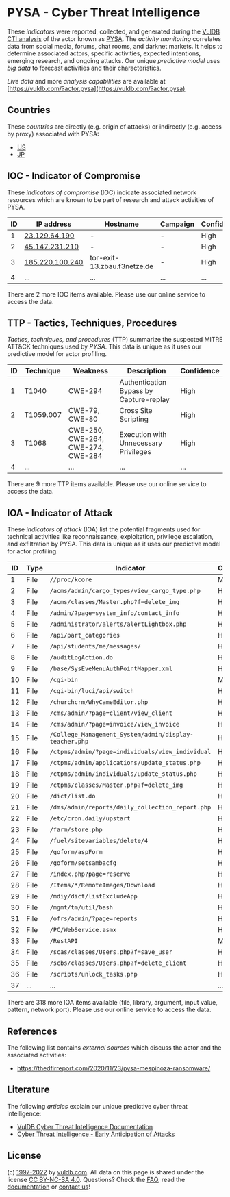 # PYSA - Cyber Threat Intelligence

These _indicators_ were reported, collected, and generated during the [VulDB CTI analysis](https://vuldb.com/?kb.cti) of the actor known as [PYSA](https://vuldb.com/?actor.pysa). The _activity monitoring_ correlates data from social media, forums, chat rooms, and darknet markets. It helps to determine associated actors, specific activities, expected intentions, emerging research, and ongoing attacks. Our unique _predictive model_ uses _big data_ to forecast activities and their characteristics.

_Live data_ and more _analysis capabilities_ are available at [https://vuldb.com/?actor.pysa](https://vuldb.com/?actor.pysa)

## Countries

These _countries_ are directly (e.g. origin of attacks) or indirectly (e.g. access by proxy) associated with PYSA:

* [US](https://vuldb.com/?country.us)
* [JP](https://vuldb.com/?country.jp)

## IOC - Indicator of Compromise

These _indicators of compromise_ (IOC) indicate associated network resources which are known to be part of research and attack activities of PYSA.

ID | IP address | Hostname | Campaign | Confidence
-- | ---------- | -------- | -------- | ----------
1 | [23.129.64.190](https://vuldb.com/?ip.23.129.64.190) | - | - | High
2 | [45.147.231.210](https://vuldb.com/?ip.45.147.231.210) | - | - | High
3 | [185.220.100.240](https://vuldb.com/?ip.185.220.100.240) | tor-exit-13.zbau.f3netze.de | - | High
4 | ... | ... | ... | ...

There are 2 more IOC items available. Please use our online service to access the data.

## TTP - Tactics, Techniques, Procedures

_Tactics, techniques, and procedures_ (TTP) summarize the suspected MITRE ATT&CK techniques used by _PYSA_. This data is unique as it uses our predictive model for actor profiling.

ID | Technique | Weakness | Description | Confidence
-- | --------- | -------- | ----------- | ----------
1 | T1040 | CWE-294 | Authentication Bypass by Capture-replay | High
2 | T1059.007 | CWE-79, CWE-80 | Cross Site Scripting | High
3 | T1068 | CWE-250, CWE-264, CWE-274, CWE-284 | Execution with Unnecessary Privileges | High
4 | ... | ... | ... | ...

There are 9 more TTP items available. Please use our online service to access the data.

## IOA - Indicator of Attack

These _indicators of attack_ (IOA) list the potential fragments used for technical activities like reconnaissance, exploitation, privilege escalation, and exfiltration by PYSA. This data is unique as it uses our predictive model for actor profiling.

ID | Type | Indicator | Confidence
-- | ---- | --------- | ----------
1 | File | `//proc/kcore` | Medium
2 | File | `/acms/admin/cargo_types/view_cargo_type.php` | High
3 | File | `/acms/classes/Master.php?f=delete_img` | High
4 | File | `/admin/?page=system_info/contact_info` | High
5 | File | `/administrator/alerts/alertLightbox.php` | High
6 | File | `/api/part_categories` | High
7 | File | `/api/students/me/messages/` | High
8 | File | `/auditLogAction.do` | High
9 | File | `/base/SysEveMenuAuthPointMapper.xml` | High
10 | File | `/cgi-bin` | Medium
11 | File | `/cgi-bin/luci/api/switch` | High
12 | File | `/churchcrm/WhyCameEditor.php` | High
13 | File | `/cms/admin/?page=client/view_client` | High
14 | File | `/cms/admin/?page=invoice/view_invoice` | High
15 | File | `/College_Management_System/admin/display-teacher.php` | High
16 | File | `/ctpms/admin/?page=individuals/view_individual` | High
17 | File | `/ctpms/admin/applications/update_status.php` | High
18 | File | `/ctpms/admin/individuals/update_status.php` | High
19 | File | `/ctpms/classes/Master.php?f=delete_img` | High
20 | File | `/dict/list.do` | High
21 | File | `/dms/admin/reports/daily_collection_report.php` | High
22 | File | `/etc/cron.daily/upstart` | High
23 | File | `/farm/store.php` | High
24 | File | `/fuel/sitevariables/delete/4` | High
25 | File | `/goform/aspForm` | High
26 | File | `/goform/setsambacfg` | High
27 | File | `/index.php?page=reserve` | High
28 | File | `/Items/*/RemoteImages/Download` | High
29 | File | `/mdiy/dict/listExcludeApp` | High
30 | File | `/mgmt/tm/util/bash` | High
31 | File | `/ofrs/admin/?page=reports` | High
32 | File | `/PC/WebService.asmx` | High
33 | File | `/RestAPI` | Medium
34 | File | `/scas/classes/Users.php?f=save_user` | High
35 | File | `/scbs/classes/Users.php?f=delete_client` | High
36 | File | `/scripts/unlock_tasks.php` | High
37 | ... | ... | ...

There are 318 more IOA items available (file, library, argument, input value, pattern, network port). Please use our online service to access the data.

## References

The following list contains _external sources_ which discuss the actor and the associated activities:

* https://thedfirreport.com/2020/11/23/pysa-mespinoza-ransomware/

## Literature

The following _articles_ explain our unique predictive cyber threat intelligence:

* [VulDB Cyber Threat Intelligence Documentation](https://vuldb.com/?kb.cti)
* [Cyber Threat Intelligence - Early Anticipation of Attacks](https://www.scip.ch/en/?labs.20201022)

## License

(c) [1997-2022](https://vuldb.com/?kb.changelog) by [vuldb.com](https://vuldb.com/?kb.about). All data on this page is shared under the license [CC BY-NC-SA 4.0](https://creativecommons.org/licenses/by-nc-sa/4.0/). Questions? Check the [FAQ](https://vuldb.com/?kb.faq), read the [documentation](https://vuldb.com/?kb) or [contact us](https://vuldb.com/?contact)!
